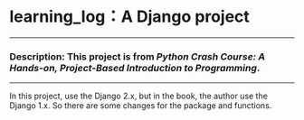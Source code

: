 # learning_log：A Django project
---
### Description: This project is from *Python Crash Course: A Hands-on, Project-Based Introduction to Programming*.
---
In this project, use the Django 2.x, but in the book, the author use the Django 1.x. So there are some changes for the package and functions.

